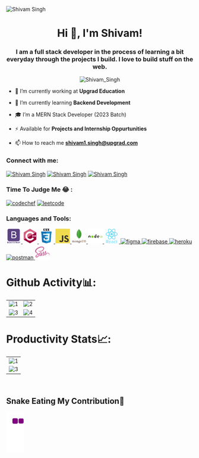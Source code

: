![Shivam Singh](https://socialify.git.ci/shivamsingh124/Windows11/image?description=1&descriptionEditable=Software%20Developer%20Engineer%20%40%20Upgrad%20Education%20%F0%9F%A6%84%F0%9F%A6%84&font=Rokkitt&forks=1&issues=1&language=1&owner=1&pattern=Circuit%20Board&stargazers=1&theme=Dark)

<h1 align="center">Hi 👋, I'm Shivam!</h1>
<h3 align="center">I am a full stack developer in the process of learning a bit everyday through the projects I build. I love to build stuff on the web.</h3>
<p align="center "><img src="https://komarev.com/ghpvc/?username=shivamsingh124&label=Shivam%20Profile%20views&color=0e75b6&style=flat" alt="Shivam_Singh" /></p>

- 🔭 I’m currently working at **Upgrad Education**

- 🌱 I’m currently learning **Backend Development**

- 🎓 I’m a MERN Stack Developer (2023 Batch) </br>

- ⚡ Available for **Projects and Internship Oppurtunities**

- 📫 How to reach me **shivam1.singh@upgrad.com**

<h3 align="left">Connect with me:</h3>
<p align="left">

<a href="https://shivamsinghportfolio.netlify.app/" target="blank"><img align="center" src="https://raw.githubusercontent.com/shivamsingh124/shivamsingh124/main/netlify.svg" alt="Shivam Singh" height="30" width="30" /></a>
<a href="https://www.linkedin.com/in/shivamsingh12/" target="blank"><img align="center" src="https://raw.githubusercontent.com/rahuldkjain/github-profile-readme-generator/master/src/images/icons/Social/linked-in-alt.svg" alt="Shivam Singh" height="30" width="40" /></a>
<a href="mailto:shivamsingh12042018@gmail.com" target="blank"><img align="center" src="https://raw.githubusercontent.com/shivamsingh124/shivamsingh124/main/mail.png" alt="Shivam Singh" height="40" width="40" /></a>

<h3 align="left">Time To Judge Me 😂 :</h3>
<a href="https://www.codechef.com/users/shivams0612w" target="_blank"><img align="center" src="https://discuss.codechef.com/user_avatar/discuss.codechef.com/admin/45/52437_2.png" alt="codechef" height="35" width="30" /></a>
<a href="https://leetcode.com/Shivams0612w/" target="_blank"><img align="center" src="https://raw.githubusercontent.com/rahuldkjain/github-profile-readme-generator/master/src/images/icons/Social/leet-code.svg" alt="leetcode" height="30" width="40" /></a>


</p>


<h3 align="left">Languages and Tools:</h3>
<p align="left"> <a href="https://getbootstrap.com" target="_blank"> <img src="https://raw.githubusercontent.com/devicons/devicon/master/icons/bootstrap/bootstrap-plain-wordmark.svg" alt="bootstrap" width="40" height="40"/> </a> <a href="https://www.w3schools.com/cpp/" target="_blank"> <img src="https://raw.githubusercontent.com/devicons/devicon/master/icons/cplusplus/cplusplus-original.svg" alt="cplusplus" width="40" height="40"/> </a> <a href="https://www.w3schools.com/css/" target="_blank"> <img src="https://raw.githubusercontent.com/devicons/devicon/master/icons/css3/css3-original-wordmark.svg" alt="css3" width="40" height="40"/> </a> <a href="https://developer.mozilla.org/en-US/docs/Web/JavaScript" target="_blank"> <img src="https://raw.githubusercontent.com/devicons/devicon/master/icons/javascript/javascript-original.svg" alt="javascript" width="40" height="40"/> </a> <a href="https://www.mongodb.com/" target="_blank"> <img src="https://raw.githubusercontent.com/devicons/devicon/master/icons/mongodb/mongodb-original-wordmark.svg" alt="mongodb" width="40" height="40"/> </a> <a href="https://nodejs.org" target="_blank"> <img src="https://raw.githubusercontent.com/devicons/devicon/master/icons/nodejs/nodejs-original-wordmark.svg" alt="nodejs" width="40" height="40"/> </a>  </a> <a href="https://reactjs.org/" target="_blank"> <img src="https://raw.githubusercontent.com/devicons/devicon/master/icons/react/react-original-wordmark.svg" alt="react" width="40" height="40"/> </a><a href="https://www.figma.com/" target="_blank"> <img src="https://www.vectorlogo.zone/logos/figma/figma-icon.svg" alt="figma" width="40" height="40"/> </a><a href="https://firebase.google.com/" target="_blank"> <img src="https://www.vectorlogo.zone/logos/firebase/firebase-icon.svg" alt="firebase" width="40" height="40"/> </a> <a href="https://heroku.com" target="_blank"> <img src="https://www.vectorlogo.zone/logos/heroku/heroku-icon.svg" alt="heroku" width="40" height="40"/> </a><a href="https://postman.com" target="_blank"> <img src="https://www.vectorlogo.zone/logos/getpostman/getpostman-icon.svg" alt="postman" width="40" height="40"/> </a> <a href="https://sass-lang.com" target="_blank"> <img src="https://raw.githubusercontent.com/devicons/devicon/master/icons/sass/sass-original.svg" alt="sass" width="40" height="40"/> </a>  </p>

# Github Activity📊:

<table>
  <tr>
    <td><img src="https://github-readme-stats.vercel.app/api?username=shivamsingh124&theme=radical&show_icons=true"  display=block width=100% height=auto  alt="1" ></td>
    <td><img src="https://github-readme-stats.vercel.app/api/top-langs/?username=shivamsingh124&theme=radical&layout=compact&hide=Jupyter%20Notebook"  display=block width=100% height=auto  alt="2" ></td>
   </tr> 
   <tr>
      <td><img src="https://github-readme-streak-stats.herokuapp.com/?user=shivamsingh124&theme=tokyonight"  display=block width=100% height=auto alt="3" ></td>
      <td><img src="https://github-readme-stats.vercel.app/api/wakatime?username=Mahera_msf&custom_title=My%20Weekly%20Stats&layout=compact&theme=tokyonight" align="right" display=block width=100% height=auto  alt="4"  >
  </td>
  </tr>
</table>



# Productivity Stats📈:
<table>
  <tr>
    <td><img src="https://github-profile-summary-cards.vercel.app/api/cards/profile-details?username=shivamsingh124&theme=monokai"  display=block width=100% height=auto  alt="1" ></td>
   </tr> 
   <tr>
      <td><img src="https://activity-graph.herokuapp.com/graph?username=shivamsingh124&bg_color=1a1b27&color=be90f2&line=638fda&point=35aea1&area=true"  display=block width=100% height=auto alt="3" ></td>
  </td>
  </tr>
</table>

<br>

## Snake Eating My Contribution🤔
![snake gif](https://github.com/shivamsingh124/shivamsingh124/blob/output/github-contribution-grid-snake.gif)